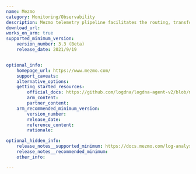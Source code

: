 ```yaml
---
name: Mezmo
category: Monitoring/Observability
description: Mezmo telemetry plipeline facilitates the routing, transformation, and collection of telemetry data to reduce expenses and promote actionability.
download_url:
works_on_arm: true
supported_minimum_version:
    version_number: 3.3 (Beta)
    release_date: 2021/9/19


optional_info:
    homepage_url: https://www.mezmo.com/
    support_caveats:
    alternative_options:
    getting_started_resources:
        official_docs: https://github.com/logdna/logdna-agent-v2/blob/master/docs/LINUX.md
        arm_content:
        partner_content:
    arm_recommended_minimum_version:
        version_number:
        release_date:
        reference_content:
        rationale:

optional_hidden_info:
    release_notes__supported_minimum: https://docs.mezmo.com/log-analysis-changelog/logdna-agent-33-beta
    release_notes__recommended_minimum:
    other_info:

---
```

